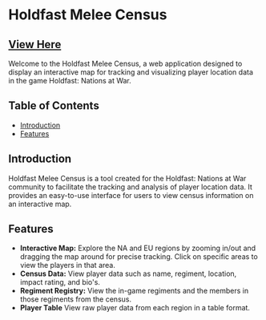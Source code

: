 # Holdfast Melee Census

## [View Here](https://holdfast-census.vercel.app)

Welcome to the Holdfast Melee Census, a web application designed to display an interactive map for tracking and visualizing player location data in the game Holdfast: Nations at War.

## Table of Contents

- [Introduction](#introduction)
- [Features](#features)

## Introduction

Holdfast Melee Census is a tool created for the Holdfast: Nations at War community to facilitate the tracking and analysis of player location data. It provides an easy-to-use interface for users to view census information on an interactive map.

## Features

- **Interactive Map:** Explore the NA and EU regions by zooming in/out and dragging the map around for precise tracking. Click on specific areas to view the players in that area.
- **Census Data:** View player data such as name, regiment, location, impact rating, and bio's.
- **Regiment Registry:** View the in-game regiments and the members in those regiments from the census.
- **Player Table** View raw player data from each region in a table format.
